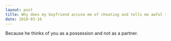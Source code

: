 ```yaml
---
layout: post
title: Why does my boyfriend accuse me of cheating and tells me awful things, and still wants me to have sex with him?
date: 2018-03-16
---
```


<p>Because he thinks of you as a possession and not as a partner.</p>
